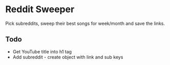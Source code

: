 # Reddit Sweeper
Pick subreddits, sweep their best songs for week/month and save the links. 

## Todo 
- Get YouTube title into h1 tag 
- Add subreddit - create object with link and sub keys